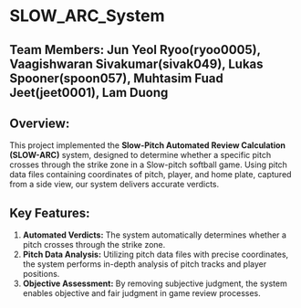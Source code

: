 # SLOW_ARC_System
## Team Members: Jun Yeol Ryoo(ryoo0005), Vaagishwaran Sivakumar(sivak049), Lukas Spooner(spoon057), Muhtasim Fuad Jeet(jeet0001), Lam Duong

## Overview:
This project implemented the **Slow-Pitch Automated Review Calculation (SLOW-ARC)** system, designed to determine whether a specific pitch crosses through the strike zone in a Slow-pitch softball game. Using pitch data files containing coordinates of pitch, player, and home plate, captured from a side view, our system delivers accurate verdicts.

## Key Features:
1) **Automated Verdicts:** The system automatically determines whether a pitch crosses through the strike zone.
2) **Pitch Data Analysis:** Utilizing pitch data files with precise coordinates, the system performs in-depth analysis of pitch tracks and player positions.
3) **Objective Assessment:** By removing subjective judgment, the system enables objective and fair judgment in game review processes.
